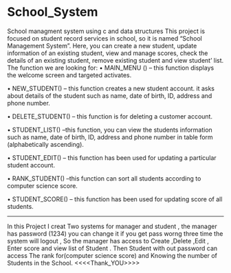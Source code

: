 # School_System
School managment system using c and data structures
This project is focused on student record services in school, so it is named “School Management System”. 
Here, you can create a new student, update information of an existing student, view and manage scores, check the details of an existing student, remove existing student and view student’ list. 
The function we are looking for: 
• MAIN_MENU () – this function displays the welcome screen and targeted activates. 

• NEW_STUDENT() – this function creates a new student account. it asks about details of the student such as name, date of birth, ID, address and phone number. 

• DELETE_STUDENT() – this function is for deleting a customer account. 

• STUDENT_LIST() –this function, you can view the students information such as name, date of birth, ID, address and phone number in table form (alphabetically ascending). 

• STUDENT_EDIT() – this function has been used for updating a particular student account. 

• RANK_STUDENT() –this function can sort all students according to computer science score. 

• STUDENT_SCORE() – this function has been used for updating score of all students. 
_______________________________________________________________________________________________________________
In this Project I creat Two systems for manager and student ,
the manager has password (1234) you can change it if you get pass worng three time the system will logout ,
So the manager has access to Create ,Delete ,Edit , Enter score and view list of Student .
Then Student with out password can access The rank for(computer science score) and Knowing the number of Students in the School.
<<<<Thank_YOU>>>>
    
